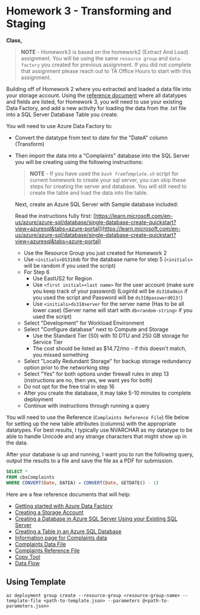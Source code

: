 # Homework 3 - Transforming and Staging

**Class,**

> **NOTE** - Homework3 is based on the homework2 (Extract And Load) assignment. You will be using the same `resource group` and `data-factory` you created for previous assignment. If you did not complete that assignment please reach out to TA Office Hours to start with this assignment.

Building off of Homework 2 where you extracted and loaded a data file into your storage account. Using the [reference document](https://static.nhtsa.gov/odi/ffdd/cmpl/Import_Instructions_Excel_All.pdf) where all datatypes and fields are listed, for Homework 3, you will need to use your existing Data Factory, and add a new activity for loading the data from the .txt file into a SQL Server Database Table you create.

You will need to use Azure Data Factory to:

- Convert the datatype from text to date for the "DateA" column (Transform)
- Then import the data into a "<initials>Complaints" database into the SQL Server you will be creating using the following instructions:

  > **NOTE** - If you have used the _`bash fromTemplate.sh`_ script for current homework to create your sql server, you can skip these steps for creating the server and database. You will still need to create the table and load the data into the table.

  Next, create an Azure SQL Server with Sample database included:
  
  Read the instructions fully first: [https://learn.microsoft.com/en-us/azure/azure-sql/database/single-database-create-quickstart?view=azuresql&tabs=azure-portal](https://learn.microsoft.com/en-us/azure/azure-sql/database/single-database-create-quickstart?view=azuresql&tabs=azure-portal)
  
  - Use the Resource Group you just created for Homework 2
  - Use `<initials>DS310db` for the database name for step 5 (`<initials>` will be random if you used the script)
  - For Step 6
    - Use EastUS2 for Region
    - Use `<first initial><last name>` for the user account (make sure you keep track of your password) (LoginId will be `ds310admin` if you used the script and Password will be `ds310password013!`)
    - Use `<initials>ds310server` for the server name (Has to be all lower case) (Server name will start with `db<random-string>` if you used the script)
  - Select "Development" for Workload Environment
  - Select "Configure database" next to Compute and Storage
    - Use the Standard Tier (S0) with 10 DTU and 250 GB storage for Service Tier
    - The cost should be listed as $14.72/mo - if this doesn't match, you missed something
  - Select "Locally Redundant Storage" for backup storage redundancy option prior to the networking step
  - Select "Yes" for both options under firewall rules in step 13 (instructions are no, then yes, we want yes for both)
  - Do not opt for the free trial in step 16
  - After you create the database, it may take 5-10 minutes to complete deployment
  - Continue with instructions through running a query

You will need to use the Reference (`Complaints Reference File`) file below for setting up the new table attributes (columns) with the appropriate datatypes. For best results, I typically use NVARCHAR as my datatype to be able to handle Unicode and any strange characters that might show up in the data.

After your database is up and running, I want you to run the following query, output the results to a file and save the file as a PDF for submission.

```sql
SELECT *
FROM cbsComplaints
WHERE CONVERT(Date, DATEA) = CONVERT(Date, GETDATE() - 1)
```

Here are a few reference documents that will help:

- [Getting started with Azure Data Factory](https://learn.microsoft.com/en-us/azure/data-factory/quickstart-create-data-factory)
- [Creating a Storage Account](https://learn.microsoft.com/en-us/azure/storage/common/storage-account-create?tabs=azure-portal)
- [Creating a Database in Azure SQL Server Using your Existing SQL Server](https://learn.microsoft.com/en-us/azure/azure-sql/database/single-database-create-quickstart?view=azuresql&tabs=azure-portal)
- [Creating a Table in an Azure SQL Database](https://www.edureka.co/community/62364/how-to-create-table-in-azure-sql-database)
- [Information page for Complaints data](https://www.nhtsa.gov/nhtsa-datasets-and-apis#complaints)
- [Complaints Data File](https://static.nhtsa.gov/odi/ffdd/cmpl/FLAT_CMPL.zip)
- [Complaints Reference File](https://static.nhtsa.gov/odi/ffdd/cmpl/Import_Instructions_Excel_All.pdf)
- [Copy Tool](https://docs.microsoft.com/en-us/azure/data-factory/copy-activity-overview)
- [Data Flow](https://docs.microsoft.com/en-us/azure/data-factory/concepts-data-flow-overview)

## Using Template

```azurecli-interactive
az deployment group create --resource-group <resource-group-name> --template-file <path-to-template.json> --parameters @<path-to-parameters.json>
```